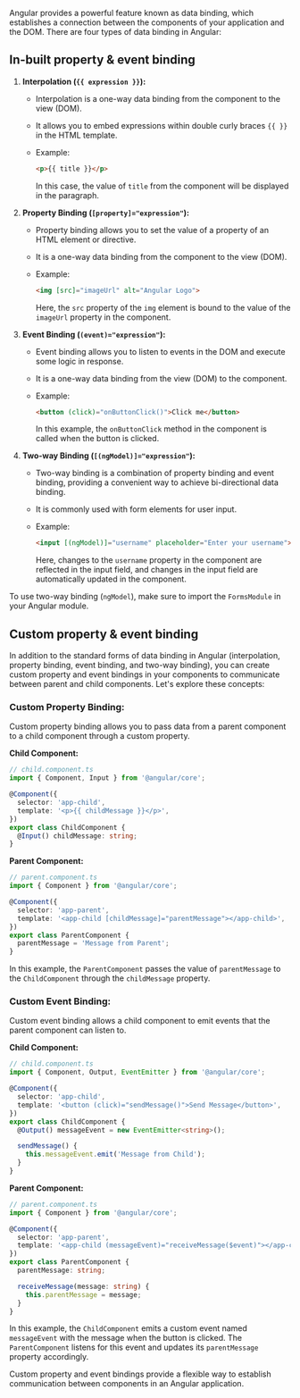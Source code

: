 Angular provides a powerful feature known as data binding, which establishes a connection between the components of your application and the DOM. There are four types of data binding in Angular:

## In-built property & event binding
1. **Interpolation (`{{ expression }}`):**
   - Interpolation is a one-way data binding from the component to the view (DOM).
   - It allows you to embed expressions within double curly braces `{{ }}` in the HTML template.
   - Example:

     ```html
     <p>{{ title }}</p>
     ```

     In this case, the value of `title` from the component will be displayed in the paragraph.

2. **Property Binding (`[property]="expression"`):**
   - Property binding allows you to set the value of a property of an HTML element or directive.
   - It is a one-way data binding from the component to the view (DOM).
   - Example:

     ```html
     <img [src]="imageUrl" alt="Angular Logo">
     ```

     Here, the `src` property of the `img` element is bound to the value of the `imageUrl` property in the component.

3. **Event Binding (`(event)="expression"`):**
   - Event binding allows you to listen to events in the DOM and execute some logic in response.
   - It is a one-way data binding from the view (DOM) to the component.
   - Example:

     ```html
     <button (click)="onButtonClick()">Click me</button>
     ```

     In this example, the `onButtonClick` method in the component is called when the button is clicked.

4. **Two-way Binding (`[(ngModel)]="expression"`):**
   - Two-way binding is a combination of property binding and event binding, providing a convenient way to achieve bi-directional data binding.
   - It is commonly used with form elements for user input.
   - Example:

     ```html
     <input [(ngModel)]="username" placeholder="Enter your username">
     ```

     Here, changes to the `username` property in the component are reflected in the input field, and changes in the input field are automatically updated in the component.

To use two-way binding (`ngModel`), make sure to import the `FormsModule` in your Angular module.


## Custom property & event binding
In addition to the standard forms of data binding in Angular (interpolation, property binding, event binding, and two-way binding), you can create custom property and event bindings in your components to communicate between parent and child components. Let's explore these concepts:

### Custom Property Binding:
Custom property binding allows you to pass data from a parent component to a child component through a custom property.

**Child Component:**
```typescript
// child.component.ts
import { Component, Input } from '@angular/core';

@Component({
  selector: 'app-child',
  template: '<p>{{ childMessage }}</p>',
})
export class ChildComponent {
  @Input() childMessage: string;
}
```

**Parent Component:**
```typescript
// parent.component.ts
import { Component } from '@angular/core';

@Component({
  selector: 'app-parent',
  template: '<app-child [childMessage]="parentMessage"></app-child>',
})
export class ParentComponent {
  parentMessage = 'Message from Parent';
}
```

In this example, the `ParentComponent` passes the value of `parentMessage` to the `ChildComponent` through the `childMessage` property.

### Custom Event Binding:
Custom event binding allows a child component to emit events that the parent component can listen to.

**Child Component:**
```typescript
// child.component.ts
import { Component, Output, EventEmitter } from '@angular/core';

@Component({
  selector: 'app-child',
  template: '<button (click)="sendMessage()">Send Message</button>',
})
export class ChildComponent {
  @Output() messageEvent = new EventEmitter<string>();

  sendMessage() {
    this.messageEvent.emit('Message from Child');
  }
}
```

**Parent Component:**
```typescript
// parent.component.ts
import { Component } from '@angular/core';

@Component({
  selector: 'app-parent',
  template: '<app-child (messageEvent)="receiveMessage($event)"></app-child><p>{{ parentMessage }}</p>',
})
export class ParentComponent {
  parentMessage: string;

  receiveMessage(message: string) {
    this.parentMessage = message;
  }
}
```

In this example, the `ChildComponent` emits a custom event named `messageEvent` with the message when the button is clicked. The `ParentComponent` listens for this event and updates its `parentMessage` property accordingly.

Custom property and event bindings provide a flexible way to establish communication between components in an Angular application.

